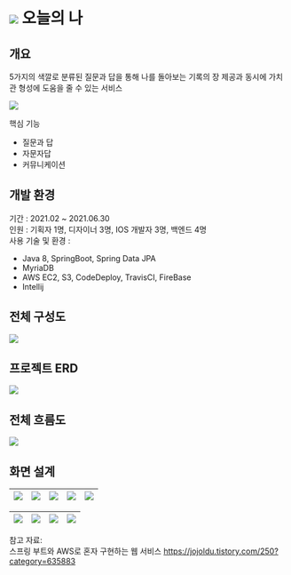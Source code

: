 # ![](https://user-images.githubusercontent.com/33277725/237874338-16a0eb49-e7bd-4406-916d-b8b11f95ebd9.png) 오늘의 나
## 개요
5가지의 색깔로 분류된 질문과 답을 통해 나를 돌아보는 기록의 장 제공과 동시에 가치관 형성에 도움을 줄 수 있는 서비스

![](https://user-images.githubusercontent.com/33277725/237874347-f4ed38d5-7a6d-4a0f-8a66-be906e371ce4.png)

핵심 기능
- 질문과 답
- 자문자답
- 커뮤니케이션

## 개발 환경
기간 : 2021.02 ~ 2021.06.30   
인원 : 기획자 1명, 디자이너 3명, IOS 개발자 3명, 백엔드 4명  
사용 기술 및 환경 :
- Java 8, SpringBoot, Spring Data JPA
- MyriaDB
- AWS EC2, S3, CodeDeploy, TravisCI, FireBase
- Intellij


## 전체 구성도
![](https://user-images.githubusercontent.com/33277725/237874424-673f803f-9739-4dbf-b0ef-323cf20250a5.png)


## 프로젝트 ERD
![](https://user-images.githubusercontent.com/33277725/237874418-f25951ee-5735-46b0-b6d6-bca46c1a2159.png)


## 전체 흐름도
![](https://user-images.githubusercontent.com/33277725/237874428-8c75a55b-1e0d-4fb5-84c4-80c4aed5d69d.png)


## 화면 설계
![](https://user-images.githubusercontent.com/33277725/237874357-63603107-3572-4606-99af-5c60ac7b28e2.png)|![](https://user-images.githubusercontent.com/33277725/237874364-f290b241-d32f-432d-b122-419b333811c8.png)|![](https://user-images.githubusercontent.com/33277725/237874375-b4a228fb-328b-41af-b5c7-ad69fe9f7620.png)|![](https://user-images.githubusercontent.com/33277725/237874379-2f045e95-0601-4274-82d1-f2828c6c4814.png)|![](https://user-images.githubusercontent.com/33277725/237874386-2b5741ad-3787-4ed5-be6d-db9f9772c19b.png)
---|---|---|---|---|

![](https://user-images.githubusercontent.com/33277725/237874327-78b9462c-4d79-4e89-885d-06a9fbfac277.png)|![](https://user-images.githubusercontent.com/33277725/237874391-98eb8751-df88-4c68-b2b8-77a3b08edb45.png)|![](https://user-images.githubusercontent.com/33277725/237874399-0d8eb63b-607b-4c29-9131-0cfe87d49c94.png)|![](https://user-images.githubusercontent.com/33277725/237874407-174dc6be-7f19-4420-8a74-66dcae313b59.png)
---|---|---|---|

참고 자료:   
스프링 부트와 AWS로 혼자 구현하는 웹 서비스 https://jojoldu.tistory.com/250?category=635883

